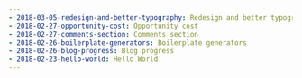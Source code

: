 ```yaml
---
- 2018-03-05-redesign-and-better-typography: Redesign and better typography
- 2018-02-27-opportunity-cost: Opportunity cost
- 2018-02-27-comments-section: Comments section
- 2018-02-26-boilerplate-generators: Boilerplate generators
- 2018-02-26-blog-progress: Blog progress
- 2018-02-23-hello-world: Hello World
---
```

